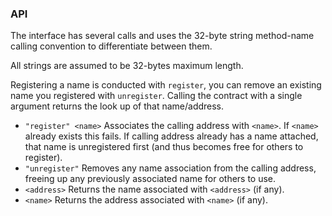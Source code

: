 ### API

The interface has several calls and uses the 32-byte string method-name calling convention to differentiate between them.

All strings are assumed to be 32-bytes maximum length.

Registering a name is conducted with `register`, you can remove an existing name you registered with `unregister`. Calling the contract with a single argument returns the look up of that name/address.

* `"register" <name>` Associates the calling address with `<name>`. If `<name>` already exists this fails. If calling address already has a name attached, that name is unregistered first (and thus becomes free for others to register).
* `"unregister"` Removes any name association from the calling address, freeing up any previously associated name for others to use.
* `<address>` Returns the name associated with `<address>` (if any).
* `<name>` Returns the address associated with `<name>` (if any).

